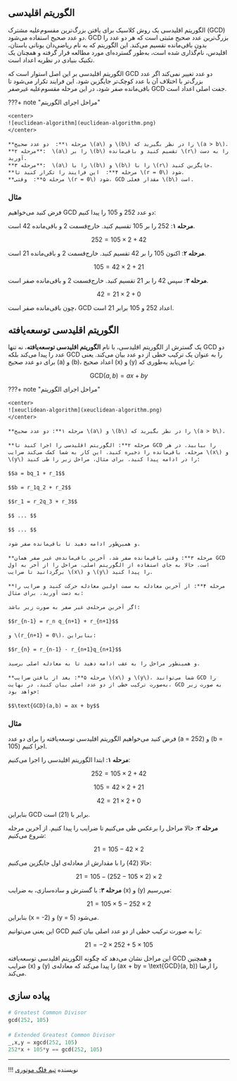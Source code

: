 ## الگوریتم اقلیدسی

الگوریتم اقلیدسی یک روش کلاسیک برای یافتن بزرگ‌ترین مقسوم‌علیه مشترک (GCD) دو عدد صحیح استفاده می‌شود. GCD بزرگ‌ترین عدد صحیح مثبتی است که هر دو عدد را بدون باقی‌مانده تقسیم می‌کند. این الگوریتم که به نام ریاضی‌دان یونانی باستان، اقلیدس، نام‌گذاری شده است، به‌طور گسترده‌ای مورد مطالعه قرار گرفته و همچنان یک تکنیک بنیادی در نظریه اعداد است.

الگوریتم اقلیدسی بر این اصل استوار است که GCD دو عدد تغییر نمی‌کند اگر عدد بزرگ‌تر با اختلاف آن با عدد کوچک‌تر جایگزین شود. این فرایند تکرار می‌شود تا باقی‌مانده صفر شود، در این مرحله مقسوم‌علیه غیرصفر GCD جفت اصلی اعداد است.


???+ note "مراحل اجرای الگوریتم"

    <center> 
    ![euclidean-algorithm](euclidean-algorithm.png)
    </center>

    **مرحله ۱**:  دو عدد صحیح \(a\) و \(b\) را در نظر بگیرید که \(a > b\).  
    **مرحله ۲**:  \(a\) را بر \(b\) تقسیم کنید و باقی‌مانده \(r\) را به دست آورید.  
    **مرحله ۳**:  \(a\) را با \(b\) و \(b\) را با \(r\) جایگزین کنید.  
    **مرحله ۴**:  این فرایند را تکرار کنید تا \(r = 0\) شود.  
    **مرحله ۵**:  وقتی \(r = 0\) شود، GCD مقدار فعلی \(b\) است.

### مثال

فرض کنید می‌خواهیم GCD دو عدد 252 و 105 را پیدا کنیم:

**مرحله ۱**: 252 را بر 105 تقسیم کنید. خارج‌قسمت 2 و باقی‌مانده 42 است.  

$$252 = 105 \times 2 + 42$$

**مرحله ۲**: اکنون 105 را بر 42 تقسیم کنید. خارج‌قسمت 2 و باقی‌مانده 21 است.  

$$105 = 42 \times 2 + 21$$

**مرحله ۳**: سپس 42 را بر 21 تقسیم کنید. خارج‌قسمت 2 و باقی‌مانده صفر است.  

$$42 = 21 \times 2 + 0$$

چون باقی‌مانده صفر است، GCD اعداد 252 و 105 برابر 21 است.

## الگوریتم اقلیدسی توسعه‌یافته

یک گسترش از الگوریتم اقلیدسی، با نام **الگوریتم اقلیدسی توسعه‌یافته**، نه تنها GCD دو عدد را پیدا می‌کند بلکه GCD را به عنوان یک ترکیب خطی از دو عدد بیان می‌کند. یعنی برای دو عدد صحیح \(a\) و \(b\)، اعداد صحیح \(x\) و \(y\) را می‌یابد به‌طوری که:  
 
$$\text{GCD}(a, b) = ax + by$$



???+ note "مراحل اجرای الگوریتم"

    <center> 
    ![xeuclidean-algorithm](xeuclidean-algorithm.png)
    </center>

    **مرحله ۱**: دو عدد صحیح \(a\) و \(b\) را در نظر بگیرید که \(a > b\).

    **مرحله ۲**: الگوریتم اقلیدسی را اجرا کنید تا GCD را بیابید. در هر مرحله، باقی‌مانده را ذخیره کنید. این کار به شما کمک می‌کند ضرایب \(x\) و \(y\) را در ادامه پیدا کنید. برای مثال، مراحل زیر را طی کنید:

    $$a = bq_1 + r_1$$
    
    $$b = r_1q_2 + r_2$$
    
    $$r_1 = r_2q_3 + r_3$$

    $$ ... $$

    $$ ... $$

    و همین‌طور ادامه دهید تا باقی‌مانده صفر شود.

    **مرحله ۳**: وقتی باقی‌مانده صفر شد، آخرین باقی‌مانده‌ی غیر صفر همان GCD است. حالا به جای استفاده از الگوریتم اصلی، مراحل را از آخر به اول برگردانید تا ضرایب \(x\) و \(y\) را پیدا کنید.

    **مرحله ۴**: از آخرین معادله به سمت اولین معادله حرکت کنید و ضرایب را به دست آورید. برای مثال:

    اگر آخرین مرحله‌ی غیر صفر به صورت زیر باشد:

    $$r_{n-1} = r_n q_{n+1} + r_{n+1}$$

    و \(r_{n+1} = 0\)، بنابراین:

    $$r_{n} = r_{n-1} - r_{n+1}q_{n+1}$$

    و همینطور مراحل را به عقب ادامه دهید تا به معادله اصلی برسید.

    **مرحله ۵**: بعد از یافتن ضرایب \(x\) و \(y\)، شما می‌توانید GCD را به‌صورت ترکیب خطی از دو عدد اصلی بیان کنید. در نهایت، GCD به صورت زیر خواهد بود:

    $$\text{GCD}(a,b) = ax + by$$

### مثال

فرض کنید می‌خواهیم الگوریتم اقلیدسی توسعه‌یافته را برای دو عدد \(a = 252\) و \(b = 105\) اجرا کنیم.

**مرحله ۱**: ابتدا الگوریتم اقلیدسی را اجرا می‌کنیم:

$$252 = 105 \times 2 + 42$$
   
$$105 = 42 \times 2 + 21$$
   
$$42 = 21 \times 2 + 0$$

بنابراین GCD برابر با \(21\) است.

**مرحله ۲**: حالا مراحل را برعکس طی می‌کنیم تا ضرایب را پیدا کنیم. از آخرین مرحله شروع می‌کنیم:

$$21 = 105 - 42 \times 2$$

حالا \(42\) را با مقدارش از معادله‌ی اول جایگزین می‌کنیم:

$$21 = 105 - (252 - 105 \times 2) \times 2$$

**مرحله ۳**: با گسترش و ساده‌سازی، به ضرایب \(x\) و \(y\) می‌رسیم:

$$21 = 105 \times 5 - 252 \times 2$$

   
بنابراین \(x = -2\) و \(y = 5\) می‌شود.

این یعنی می‌توانیم GCD را به صورت ترکیب خطی از دو عدد اصلی بیان کنیم:

$$21 = -2 \times 252 + 5 \times 105$$

این مراحل نشان می‌دهد که چگونه الگوریتم اقلیدسی توسعه‌یافته GCD و همچنین ضرایب \(x\) و \(y\) را پیدا می‌کند که معادله‌ی \(ax + by = \text{GCD}(a, b)\) را ارضا می‌کند.

## پیاده سازی

```py linenums="1" title="example.sage"
# Greatest Common Divisor
gcd(252, 105)

# Extended Greatest Common Divisor
_,x,y = xgcd(252, 105)
252*x + 105*y == gcd(252, 105)
```


--- 

!!! نویسنده
    [تیم فلگ موتوری](https://github.com/flagmotori)

